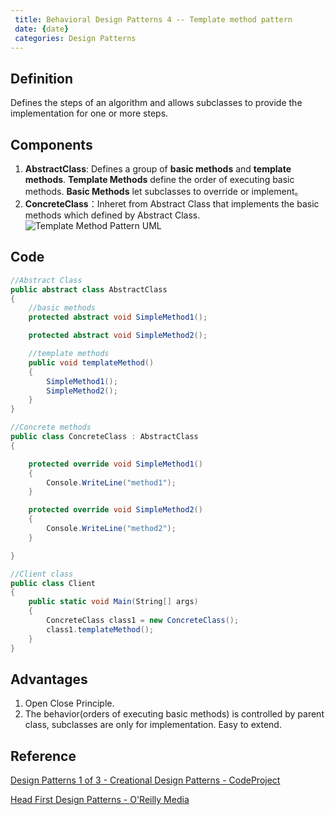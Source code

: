 ```yaml
---
 title: Behavioral Design Patterns 4 -- Template method pattern
 date: {date}
 categories: Design Patterns
---
```


## Definition
Defines the steps of an algorithm and allows subclasses to provide the implementation for one or more steps.

## Components
1. __AbstractClass__: Defines a group of __basic methods__ and __template methods__. __Template Methods__ define the order of executing basic methods. __Basic Methods__ let subclasses to override or implement。
2. __ConcreteClass__：Inheret from Abstract Class that implements the basic methods which defined by Abstract Class.
![Template Method Pattern UML](https://www.codeproject.com/KB/architecture/455228/template_method.jpg)

<!-- More -->
## Code
~~~cs
//Abstract Class
public abstract class AbstractClass
{
    //basic methods
    protected abstract void SimpleMethod1();

    protected abstract void SimpleMethod2();

    //template methods
    public void templateMethod()
    {
        SimpleMethod1();
        SimpleMethod2();
    }
}

//Concrete methods
public class ConcreteClass : AbstractClass
{

    protected override void SimpleMethod1()
    {
        Console.WriteLine("method1");
    }

    protected override void SimpleMethod2()
    {
        Console.WriteLine("method2");
    }

}

//Client class
public class Client
{
    public static void Main(String[] args)
    {
        ConcreteClass class1 = new ConcreteClass();
        class1.templateMethod();
    }
}
~~~

## Advantages
1. Open Close Principle. 
2. The behavior(orders of executing basic methods) is controlled by parent class, subclasses are only for implementation. Easy to extend.

## Reference
[Design Patterns 1 of 3 - Creational Design Patterns - CodeProject](https://www.codeproject.com/Articles/430590/Design-Patterns-of-Creational-Design-Patterns)

[Head First Design Patterns - O'Reilly Media](https://www.google.com.au/url?sa=t&rct=j&q=&esrc=s&source=web&cd=1&ved=0ahUKEwjE74WWy7rTAhVEppQKHfqGAjoQFggiMAA&url=http%3A%2F%2Fshop.oreilly.com%2Fproduct%2F9780596007126.do&usg=AFQjCNF91VIwQIeGyXH4xU67GibpAiRKRA&sig2=YcwhV4RTfJRpzWn3xsIcoA)